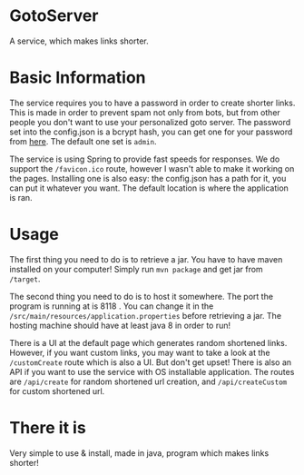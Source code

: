 # GotoServer
A service, which makes links shorter.

# Basic Information
The service requires you to have a password in order to create shorter links. This is made in order to prevent spam not 
only from bots, but from other people you don't want to use your personalized goto server. The password set into the 
config.json is a bcrypt hash, you can get one for your password from [here](https://www.browserling.com/tools/bcrypt).
The default one set is `admin`.

The service is using Spring to provide fast speeds for responses. We do support the `/favicon.ico` route, however I wasn't
able to make it working on the pages. Installing one is also easy: the config.json has a path for it, you can put it
whatever you want. The default location is where the application is ran.

# Usage 
The first thing you need to do is to retrieve a jar. You have to have maven installed on your computer! Simply run
`mvn package` and get jar from `/target`. 

The second thing you need to do is to host it somewhere. The port the program is running at is 8118 . You can change it
in the `/src/main/resources/application.properties` before retrieving a jar. The hosting machine should have at least
java 8 in order to run!

There is a UI at the default page which generates random shortened links. However, if you want custom links, you may want
to take a look at the `/customCreate` route which is also a UI. But don't get upset! There is also an API if you want to
use the service with OS installable application. The routes are `/api/create` for random shortened url creation, and `/api/createCustom`
for custom shortened url. 

# There it is 
Very simple to use & install, made in java, program which makes links shorter!
